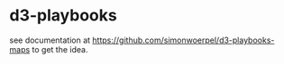 # d3-playbooks

see documentation at https://github.com/simonwoerpel/d3-playbooks-maps to get the idea.
